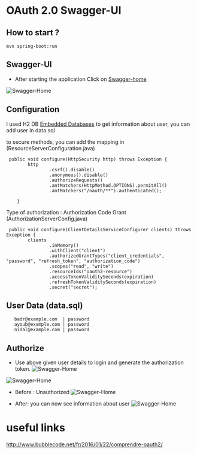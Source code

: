 #  OAuth 2.0 Swagger-UI 

## How to start ?

```
mvn spring-boot:run
```

## Swagger-UI
* After starting the application Click on [Swagger-home](http://localhost:8080/api/swagger-ui.html)

![Swagger-Home](/authentication/src/main/resources/images/Swagger-UI-Home.png "Swagger UI Home")

## Configuration 
I used H2 DB [Embedded Databases](https://dzone.com/articles/3-java-embedded-databases)
to get information about user, you can add user in data.sql

to secure methods, you can add the mapping in (ResourceServerConfiguration.java)
```
 public void configure(HttpSecurity http) throws Exception {
        http
                .csrf().disable()
                .anonymous().disable()
                .authorizeRequests()
                .antMatchers(HttpMethod.OPTIONS).permitAll()
                .antMatchers("/oauth/**").authenticated();

    }
```
Type of authorization : Authorization Code Grant (AuthorizationServerConfig.java)
```
 public void configure(ClientDetailsServiceConfigurer clients) throws Exception {
        clients
                .inMemory()
                .withClient("client")
                .authorizedGrantTypes("client_credentials", "password", "refresh_token", "authorization_code")
                .scopes("read", "write")
                .resourceIds("oauth2-resource")
                .accessTokenValiditySeconds(expiration)
                .refreshTokenValiditySeconds(expiration)
                .secret("secret");
```
## User Data (data.sql)

```
   badr@example.com  | password
   ayoub@example.com | password
   nidal@example.com | password
```


## Authorize
* Use above given user details to login and generate the authorization token.
![Swagger-Home](/authentication/src/main/resources/pic/Swagger-ui2-authHive.png)

![Swagger-Home](/authentication/src/main/resources/pic/swagger-ui2-loginHive.png)

* Before : Unauthorized
![Swagger-Home](/authentication/src/main/resources/pic/swagger-ui2-login-tokenHive.png)


* After: you can now see information about user
![Swagger-Home](/authentication/src/main/resources/pic/swagger-ui2-login-tokenHive.png)


# useful links 
http://www.bubblecode.net/fr/2016/01/22/comprendre-oauth2/






